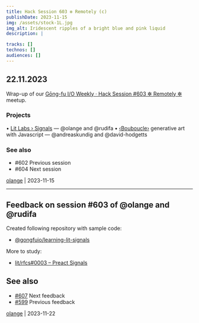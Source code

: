 ```yaml
---
title: Hack Session 603 ✼ Remotely (c)
publishDate: 2023-11-15
img: /assets/stock-1L.jpg
img_alt: Iridescent ripples of a bright blue and pink liquid
description: |

tracks: []
technos: []
audiences: []
---
```


## 22.11.2023

Wrap-up of our [Gōng-fu I/O Weekly · Hack Session #603 ✼ Remotely ✼](https://www.meetup.com/gōngfuio/events/297122312/) meetup.

### Projects

• [Lit Labs › Signals](https://www.npmjs.com/package/@lit-labs/preact-signals) — @olange and @rudifa
• [‹Bouboucle›](http://bouboucle.com) generative art with Javascript — @andreaskundig and @david-hodgetts 

### See also

* #602 Previous session
* #604 Next session

[olange](https://github.com/olange) | 2023-11-15

<hr/>

## Feedback on session #603 of @olange and @rudifa

Created following repository with sample code:

* [@gongfuio/learning-lit-signals](https://github.com/gongfuio/learning-lit-signals)

More to study:

* [lit/rfcs#0003 – Preact Signals](https://github.com/lit/rfcs/blob/main/rfcs/0003-preact-signals.md)

## See also

* [#607](https://github.com/gongfuio/sessions/issues/607#issuecomment-1865262401) Next feedback
* [#599](https://github.com/gongfuio/sessions/issues/599#issuecomment-1780019654) Previous feedback

[olange](https://github.com/olange) | 2023-11-22


